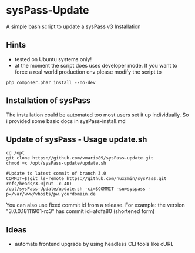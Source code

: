 # sysPass-Update

A simple bash script to update a sysPass v3 Installation

## Hints
* tested on Ubuntu systems only!
* at the moment the script does uses developer mode. If you want to force a real world production env please modify the script to
```
php composer.phar install --no-dev
```

## Installation of sysPass
The installation could be automated too most users set it up individually. So i provided some basic docs in sysPass-install.md

## Update of sysPass - Usage update.sh

```
cd /opt
git clone https://github.com/vmario89/sysPass-update.git
chmod +x /opt/sysPass-update/update.sh

#Update to latest commit of branch 3.0
COMMIT=$(git ls-remote https://github.com/nuxsmin/sysPass.git refs/heads/3.0|cut -c-40)
/opt/sysPass-Update/update.sh -ci=$COMMIT -su=syspass -p=/var/www/vhosts/pw.yourdomain.de
```

You can also use fixed commit id from a release. For example: the version "3.0.0.18111901-rc3" has commit id=afdfa80 (shortened form)

## Ideas
* automate frontend upgrade by using headless CLI tools like cURL
